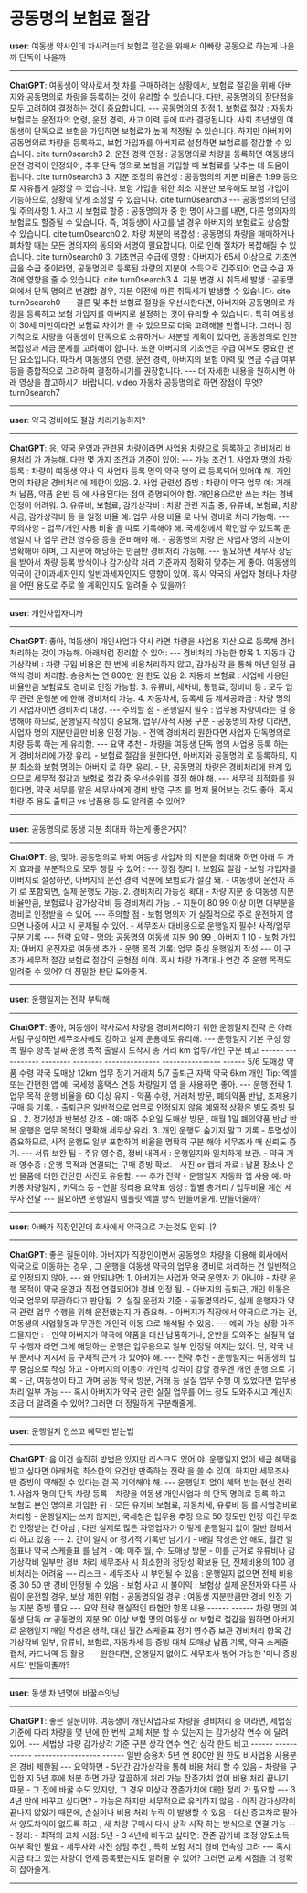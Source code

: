 # 공동명의 보험료 절감

**user**:
여동생 약사인데 차사려는데 보험료 절감을 위해서 아빠랑 공동으로 하는게 나을까 단독이 나을까

---

**ChatGPT**:
여동생이 약사로서 첫 차를 구매하려는 상황에서, 보험료 절감을 위해 아버지와 공동명의로 차량을 등록하는 것이 유리할 수 있습니다. 다만, 공동명의의 장단점을 모두 고려하여 결정하는 것이 중요합니다. --- 공동명의의 장점 1. 보험료 절감 : 자동차 보험료는 운전자의 연령, 운전 경력, 사고 이력 등에 따라 결정됩니다. 사회 초년생인 여동생이 단독으로 보험을 가입하면 보험료가 높게 책정될 수 있습니다. 하지만 아버지와 공동명의로 차량을 등록하고, 보험 가입자를 아버지로 설정하면 보험료를 절감할 수 있습니다. cite turn0search3 2. 운전 경력 인정 : 공동명의로 차량을 등록하면 여동생의 운전 경력이 인정되어, 추후 단독 명의로 보험을 가입할 때 보험료를 낮추는 데 도움이 됩니다. cite turn0search3 3. 지분 조정의 유연성 : 공동명의의 지분 비율은 1:99 등으로 자유롭게 설정할 수 있습니다. 보험 가입을 위한 최소 지분만 보유해도 보험 가입이 가능하므로, 상황에 맞게 조정할 수 있습니다. cite turn0search3 --- 공동명의의 단점 및 주의사항 1. 사고 시 보험료 할증 : 공동명의자 중 한 명이 사고를 내면, 다른 명의자의 보험료도 할증될 수 있습니다. 즉, 여동생이 사고를 낼 경우 아버지의 보험료도 상승할 수 있습니다. cite turn0search0 2. 차량 처분의 복잡성 : 공동명의 차량을 매매하거나 폐차할 때는 모든 명의자의 동의와 서명이 필요합니다. 이로 인해 절차가 복잡해질 수 있습니다. cite turn0search0 3. 기초연금 수급에 영향 : 아버지가 65세 이상으로 기초연금을 수급 중이라면, 공동명의로 등록된 차량의 지분이 소득으로 간주되어 연금 수급 자격에 영향을 줄 수 있습니다. cite turn0search3 4. 지분 변경 시 취득세 발생 : 공동명의에서 단독 명의로 변경할 경우, 지분 이전에 따른 취득세가 발생할 수 있습니다. cite turn0search0 --- 결론 및 추천 보험료 절감을 우선시한다면, 아버지와 공동명의로 차량을 등록하고 보험 가입자를 아버지로 설정하는 것이 유리할 수 있습니다. 특히 여동생이 30세 미만이라면 보험료 차이가 클 수 있으므로 더욱 고려해볼 만합니다. 그러나 장기적으로 차량을 여동생이 단독으로 소유하거나 처분할 계획이 있다면, 공동명의로 인한 복잡성과 세금 문제를 고려해야 합니다. 또한 아버지의 기초연금 수급 여부도 중요한 판단 요소입니다. 따라서 여동생의 연령, 운전 경력, 아버지의 보험 이력 및 연금 수급 여부 등을 종합적으로 고려하여 결정하시기를 권장합니다. --- 더 자세한 내용을 원하시면 아래 영상을 참고하시기 바랍니다. video 자동차 공동명의로 하면 장점이 무엇? turn0search7

---

**user**:
약국 경비에도 절감 처리가능하지?

---

**ChatGPT**:
응, 약국 운영과 관련된 차량이라면 사업용 차량으로 등록하고 경비처리 비용처리 가 가능해. 다만 몇 가지 조건과 기준이 있어: --- 가능 조건 1. 사업자 명의 차량 등록 : 차량이 여동생 약사 의 사업자 등록 명의 약국 명의 로 등록되어 있어야 해. 개인 명의 차량은 경비처리에 제한이 있음. 2. 사업 관련성 증빙 : 차량이 약국 업무 예: 거래처 납품, 약품 운반 등 에 사용된다는 점이 증명되어야 함. 개인용으로만 쓰는 차는 경비 인정이 어려워. 3. 유류비, 보험료, 감가상각비 : 차량 관련 지출 중, 유류비, 보험료, 차량 세금, 감가상각비 등 을 일정 비율 예: 업무 사용 비율 로 나눠 경비로 처리 가능해. --- 주의사항 - 업무/개인 사용 비율 을 따로 기록해야 해. 국세청에서 확인할 수 있도록 운행일지 나 업무 관련 영수증 등을 준비해야 해. - 공동명의 차량 은 사업자 명의 지분이 명확해야 하며, 그 지분에 해당하는 만큼만 경비처리 가능해. --- 필요하면 세무사 상담 을 받아서 차량 등록 방식이나 감가상각 처리 기준까지 정확히 맞추는 게 좋아. 여동생의 약국이 간이과세자인지 일반과세자인지도 영향이 있어. 혹시 약국의 사업자 형태나 차량을 어떤 용도로 주로 쓸 계획인지도 알려줄 수 있을까?

---

**user**:
개인사업자니까

---

**ChatGPT**:
좋아, 여동생이 개인사업자 약사 라면 차량을 사업용 자산 으로 등록해 경비처리하는 것이 가능해. 아래처럼 정리할 수 있어: --- 경비처리 가능한 항목 1. 자동차 감가상각비 : 차량 구입 비용은 한 번에 비용처리하지 않고, 감가상각 을 통해 매년 일정 금액씩 경비 처리함. 승용차는 연 800만 원 한도 있음 2. 자동차 보험료 : 사업에 사용된 비율만큼 보험료도 경비로 인정 가능함. 3. 유류비, 세차비, 통행료, 정비비 등 : 모두 업무 관련 운행분 에 한해 경비처리 가능. 4. 자동차세, 등록세 등 제세공과금 : 차량 명의가 사업자이면 경비처리 대상. --- 주의할 점 - 운행일지 필수 : 업무용 차량이라는 걸 증명해야 하므로, 운행일지 작성이 중요해. 업무/사적 사용 구분 - 공동명의 차량 이라면, 사업자 명의 지분만큼만 비용 인정 가능. - 전액 경비처리 원한다면 사업자 단독명의로 차량 등록 하는 게 유리함. --- 요약 추천 - 차량을 여동생 단독 명의 사업용 등록 하는 게 경비처리에 가장 유리. - 보험료 절감을 원한다면, 아버지와 공동명의 로 등록하되, 지분 최소화 보험 명의는 아버지 로 하면 유리. - 단, 공동명의 차량은 경비처리에 한계 있으므로 세무적 절감과 보험료 절감 중 우선순위를 결정 해야 해. --- 세무적 최적화를 원한다면, 약국 세무를 맡은 세무사에게 경비 반영 구조 를 먼저 물어보는 것도 좋아. 혹시 차량 주 용도 출퇴근 vs 납품용 등 도 알려줄 수 있어?

---

**user**:
공동명의로 동생 지분 최대화 하는게 좋은거지?

---

**ChatGPT**:
응, 맞아. 공동명의로 하되 여동생 사업자 의 지분을 최대화 하면 아래 두 가지 효과를 부분적으로 모두 챙길 수 있어 : --- 장점 정리 1. 보험료 절감 - 보험 가입자를 아버지로 설정하면, 아버지의 운전 경력 덕분에 보험료가 절감 돼. - 여동생이 운전자 추가 로 포함되면, 실제 운행도 가능. 2. 경비처리 가능성 확대 - 차량 지분 중 여동생 지분 비율만큼, 보험료나 감가상각비 등 경비처리 가능 . - 지분이 80 99 이상 이면 대부분을 경비로 인정받을 수 있어. --- 주의할 점 - 보험 명의자 가 실질적으로 주로 운전하지 않으면 나중에 사고 시 문제될 수 있어. - 세무조사 대비용으로 운행일지 필수! 사적/업무 구분 기록 --- 전략 요약 - 명의: 공동명의 여동생 지분 90 99 , 아버지 1 10 - 보험 가입자: 아버지 운전자로 여동생 추가 - 운행 목적 기록: 업무 중심 운행일지 작성 --- 이 구조가 세무적 절감 보험료 절감의 균형점 이야. 혹시 차량 가격대나 연간 주 운행 목적도 알려줄 수 있어? 더 정밀한 판단 도와줄게.

---

**user**:
운행일지는 전략 부탁해

---

**ChatGPT**:
좋아, 여동생이 약사로서 차량을 경비처리하기 위한 운행일지 전략 은 아래처럼 구성하면 세무조사에도 강하고 실제 운용에도 유리해. --- 운행일지 기본 구성 항목 필수 항목 날짜 운행 목적 출발지 도착지 총 거리 km 업무/개인 구분 비고 ------ ----------- -------- -------- --------------- ---------------- ------ 5/6 도매상 약품 수령 약국 도매상 12km 업무 정기 거래처 5/7 출퇴근 자택 약국 6km 개인 Tip: 엑셀 또는 간편한 앱 예: 국세청 홈택스 연동 차량일지 앱 을 사용하면 좋아. --- 운행 전략 1. 업무 목적 운행 비율을 60 이상 유지 - 약품 수령, 거래처 방문, 폐의약품 반납, 조제용기 구매 등 기록. - 출퇴근은 일반적으로 업무로 인정되지 않음 예외적 상황은 별도 증빙 필요 . 2. 정기성과 반복성 강조 - 예: 매주 수요일 도매상 방문 , 매월 1일 폐의약품 반납 반복 운행은 업무 목적이 명확해 세무상 유리. 3. 개인 운행도 숨기지 말고 기록 - 투명성이 중요하므로, 사적 운행도 일부 포함하여 비율을 명확히 구분 해야 세무조사 때 신뢰도 증가. --- 서류 보완 팁 - 주유 영수증, 정비 내역서 : 운행일지와 일치하게 보관. - 약국 거래 영수증 : 운행 목적과 연결되는 구매 증빙 확보. - 사진 or 캡처 자료 : 납품 장소나 운반 물품에 대한 간단한 사진도 유용함. --- 추가 전략 - 운행일지 자동화 앱 사용 예: 마카롱 차량일지 , 카택스 등 - 연말 정리용 요약표 생성 : 월별 총거리 / 업무비율 계산 세무사 전달 --- 필요하면 운행일지 템플릿 엑셀 양식 만들어줄게. 만들어줄까?

---

**user**:
아빠가 직장인인데 회사에서 약국으로 가는것도 안되니?

---

**ChatGPT**:
좋은 질문이야. 아버지가 직장인이면서 공동명의 차량을 이용해 회사에서 약국으로 이동하는 경우 , 그 운행을 여동생 약국의 업무용 경비로 처리하는 건 일반적으로 인정되지 않아. --- 왜 안되냐면: 1. 아버지는 사업자 약국 운영자 가 아니야 - 차량 운행 목적이 약국 운영과 직접 연결되어야 경비 인정 됨. - 아버지의 출퇴근, 개인 이동은 약국 업무와 무관하다고 판단됨. 2. 실질 운전자 기준 - 공동명의라도, 실제 운행자가 약국 관련 업무 수행을 위해 운전했는지 가 중요해. - 아버지가 직장에서 약국으로 가는 건, 여동생의 사업활동과 무관한 개인적 이동 으로 해석될 수 있음. --- 예외 가능 상황 아주 드물지만 : - 만약 아버지가 약국에 약품을 대신 납품하거나, 운반을 도와주는 실질적 업무 수행자 라면 그에 해당하는 운행은 업무용으로 일부 인정될 여지는 있어. 단, 약국 내부 문서나 지시서 등 구체적 근거 가 있어야 해. --- 전략 추천 - 운행일지는 여동생의 업무 중심으로 작성 하고 - 아버지의 이동이 개인적 성격이 강할 경우엔 개인 운행 으로 기록 - 단, 여동생이 타고 가며 공동 약국 방문, 거래 등 실질 업무 수행 이 있었다면 업무용 처리 일부 가능 --- 혹시 아버지가 약국 관련 실질 업무를 어느 정도 도와주시고 계신지 조금 더 알려줄 수 있어? 그러면 더 정밀하게 구분해줄게.

---

**user**:
운행일지 안쓰고 혜택만 받는법

---

**ChatGPT**:
음 이건 솔직히 방법은 있지만 리스크도 있어 야. 운행일지 없이 세금 혜택을 받고 싶다면 아래처럼 최소한의 요건만 만족하는 전략 을 쓸 수 있어. 하지만 세무조사 땐 증빙이 약해질 수 있다는 걸 꼭 기억해야 해. --- 운행일지 없이 혜택 받는 현실 전략 1. 사업자 명의 단독 차량 등록 - 차량을 여동생 개인사업자 의 단독 명의로 등록 하고 - 보험도 본인 명의로 가입한 뒤 - 모든 유지비 보험료, 자동차세, 유류비 등 를 사업경비로 처리함 - 운행일지는 쓰지 않지만, 국세청은 업무용 추정 으로 50 정도만 인정 이건 무조건 인정받는 건 아님 , 다만 실제로 많은 자영업자가 이렇게 운행일지 없이 절반 경비처리 하고 있음 --- 2. 간이 일지 or 정기적 기록만 남기기 - 매일 작성은 안 해도, 월간 일정표나 약국 스케줄표 를 남겨 - 예: 매주 월, 수: 도매상 방문 - 이를 근거로 유류비나 감가상각비 일부만 경비 처리 세무조사 시 최소한의 정당성 확보용 단, 전체비용의 100 경비처리는 어려움 --- 리스크 - 세무조사 시 부인될 수 있음 : 운행일지 없으면 전체 비용 중 30 50 만 경비 인정될 수 있음 - 보험 사고 시 불이익 : 보험상 실제 운전자와 다른 사람이 운전할 경우, 보상 제한 위험 - 공동명의일 경우 : 여동생 지분만큼만 경비 인정 가능 지분 증빙 필요 --- 요약 전략 현실적인 타협안 항목 내용 ------ ------ 차량 명의 여동생 단독 or 공동명의 지분 90 이상 보험 명의 여동생 or 보험료 절감을 원하면 아버지로 운행일지 매일 작성은 생략, 대신 월간 스케줄표 정기 영수증 보관 경비처리 항목 감가상각비 일부, 유류비, 보험료, 자동차세 등 증빙 대체 도매상 납품 기록, 약국 스케줄 캡처, 카드내역 등 활용 --- 원한다면, 운행일지 없이도 세무조사 방어 가능한 '미니 증빙 세트' 만들어줄까?

---

**user**:
동생 차 년몇에 바꿀수잇닝

---

**ChatGPT**:
좋은 질문이야. 여동생이 개인사업자로 차량을 경비처리 중 이라면, 세법상 기준에 따라 차량을 몇 년에 한 번씩 교체 처분 할 수 있는지 는 감가상각 연수 에 달려 있어. --- 세법상 차량 감가상각 기준 구분 상각 연수 연간 상각 한도 비고 ------ ------------ ------------------ ------ 일반 승용차 5년 연 800만 원 한도 비사업용 사용분은 경비 제한됨 --- 요약하면 - 5년간 감가상각을 통해 비용 처리 할 수 있음 - 차량을 구입한 지 5년 후에 처분 하면 가장 깔끔하게 처리 가능 잔존가치 없이 비용 처리 끝나기 때문 - 그 전에 바꿀 수도 있지만, 그 경우 미상각 잔존가치에 대한 정리 가 필요함 --- 3 4년 만에 바꾸고 싶다면? - 가능은 하지만 세무적으로 유리하지 않음 - 아직 감가상각이 끝나지 않았기 때문에, 손실이나 비용 처리 누락 이 발생할 수 있음 - 대신 중고차로 팔아서 양도차익이 없도록 하고 , 새 차량 구매시 다시 상각 시작 하는 방식으로 연결 가능 --- 정리: - 최적의 교체 시점: 5년 - 3 4년에 바꾸고 싶다면: 잔존 감가비 조정 양도소득 여부 확인 필요 - 세무사와 사전 상담 추천 , 특히 보험 처리 경비 연속성 고려 --- 혹시 지금 타고 있는 차량이 언제 등록됐는지도 알려줄 수 있어? 그러면 교체 시점을 더 정확히 잡아줄게.

---

